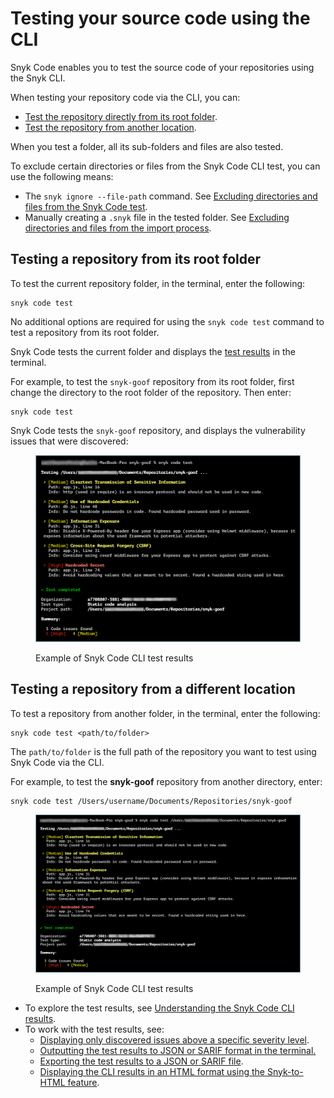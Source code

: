 # Testing your source code using the CLI

Snyk Code enables you to test the source code of your repositories using the Snyk CLI.

When testing your repository code via the CLI, you can:

* [Test the repository directly from its root folder](testing-your-source-code-using-the-cli.md#testing-a-repository-from-its-root-folder).
* [Test the repository from another location](testing-your-source-code-using-the-cli.md#testing-a-repository-from-a-different-location).

When you test a folder, all its sub-folders and files are also tested.

To exclude certain directories or files from the Snyk Code CLI test, you can use the following means:

* The  `snyk ignore --file-path` command. See [Excluding directories and files from the Snyk Code test](excluding-directories-and-files-from-the-snyk-code-cli-test.md).
* Manually creating a `.snyk` file in the tested folder. See [Excluding directories and files from the import process](../snyk-code-and-your-repositories/excluding-directories-and-files-from-the-import-process.md).

## **Testing a repository from its root folder**

To test the current repository folder, in the terminal, enter the following:

```
snyk code test
```

No additional options are required for using the `snyk code test` command to test a repository from its root folder.

Snyk Code tests the current folder and displays the [test results](snyk-code-cli-results.md) in the terminal.

For example, to test the `snyk-goof` repository from its root folder, first change the directory to the root folder of the repository. Then enter:

```
snyk code test
```

Snyk Code tests the `snyk-goof` repository, and displays the vulnerability issues that were discovered:

<figure><img src="../../../.gitbook/assets/Snyk Code - CLI - snyk code test - Results - 1 (1) (1) (1) (1) (1) (1) (1) (1) (1) (1) (1) (1) (1) (1) (1) (1) (1) (1) (1) (1) (1) (1) (1) (1) (1) (1) (1) (1) (1) (1) (1) (1) (1) (1) (1) (1) (1) (1) (1) (1) (1) (1) (1) (1) (1) (1) (2) (5).png" alt="Example of Snyk Code CLI test results"><figcaption><p>Example of Snyk Code CLI test results</p></figcaption></figure>

## **Testing a repository from a different location**

To test a repository from another folder, in the terminal, enter the following:

```
snyk code test <path/to/folder>
```

The  `path/to/folder` is the full path of the repository you want to test using Snyk Code via the CLI.

For example, to test the **snyk-goof** repository from another directory, enter:

```
snyk code test /Users/username/Documents/Repositories/snyk-goof
```

<figure><img src="../../../.gitbook/assets/snyk Code - CLI - snyk code test - Any folder - 2 (1).png" alt="Example of Snyk Code CLI test results"><figcaption><p>Example of Snyk Code CLI test results</p></figcaption></figure>

* To explore the test results, see [Understanding the Snyk Code CLI results](snyk-code-cli-results.md).
* To work with the test results, see:
  * [Displaying only discovered issues above a specific severity level](working-with-the-snyk-code-cli-results/displaying-only-discovered-issues-above-a-specific-severity-level.md).
  * [Outputting the test results to JSON or SARIF format in the terminal.](working-with-the-snyk-code-cli-results/outputting-the-test-results-to-json-or-sarif-format-in-the-terminal.md)
  * [Exporting the test results to a JSON or SARIF file](../../../scan-application-code/snyk-code/cli-for-snyk-code/working-with-the-snyk-code-cli-results/exporting-the-test-results-to-a-json-or-sarif-file.md).
  * [Displaying the CLI results in an HTML format using the Snyk-to-HTML feature](../../../snyk-cli/cli-tools/snyk-to-html/).

